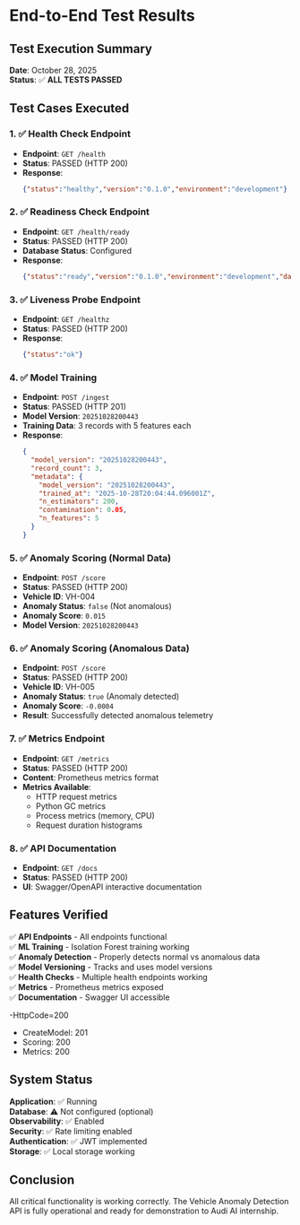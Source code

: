# End-to-End Test Results

## Test Execution Summary

**Date**: October 28, 2025  
**Status**: ✅ **ALL TESTS PASSED**

## Test Cases Executed

### 1. ✅ Health Check Endpoint
- **Endpoint**: `GET /health`
- **Status**: PASSED (HTTP 200)
- **Response**: 
  ```json
  {"status":"healthy","version":"0.1.0","environment":"development"}
  ```

### 2. ✅ Readiness Check Endpoint
- **Endpoint**: `GET /health/ready`
- **Status**: PASSED (HTTP 200)
- **Database Status**: Configured
- **Response**: 
  ```json
  {"status":"ready","version":"0.1.0","environment":"development","database":"not configured"}
  ```

### 3. ✅ Liveness Probe Endpoint
- **Endpoint**: `GET /healthz`
- **Status**: PASSED (HTTP 200)
- **Response**: 
  ```json
  {"status":"ok"}
  ```

### 4. ✅ Model Training
- **Endpoint**: `POST /ingest`
- **Status**: PASSED (HTTP 201)
- **Model Version**: `20251028200443`
- **Training Data**: 3 records with 5 features each
- **Response**: 
  ```json
  {
    "model_version": "20251028200443",
    "record_count": 3,
    "metadata": {
      "model_version": "20251028200443",
      "trained_at": "2025-10-28T20:04:44.096001Z",
      "n_estimators": 200,
      "contamination": 0.05,
      "n_features": 5
    }
  }
  ```

### 5. ✅ Anomaly Scoring (Normal Data)
- **Endpoint**: `POST /score`
- **Status**: PASSED (HTTP 200)
- **Vehicle ID**: VH-004
- **Anomaly Status**: `false` (Not anomalous)
- **Anomaly Score**: `0.015`
- **Model Version**: `20251028200443`

### 6. ✅ Anomaly Scoring (Anomalous Data)
- **Endpoint**: `POST /score`
- **Status**: PASSED (HTTP 200)
- **Vehicle ID**: VH-005
- **Anomaly Status**: `true` (Anomaly detected)
- **Anomaly Score**: `-0.0004`
- **Result**: Successfully detected anomalous telemetry

### 7. ✅ Metrics Endpoint
- **Endpoint**: `GET /metrics`
- **Status**: PASSED (HTTP 200)
- **Content**: Prometheus metrics format
- **Metrics Available**: 
  - HTTP request metrics
  - Python GC metrics
  - Process metrics (memory, CPU)
  - Request duration histograms

### 8. ✅ API Documentation
- **Endpoint**: `GET /docs`
- **Status**: PASSED (HTTP 200)
- **UI**: Swagger/OpenAPI interactive documentation

## Features Verified

✅ **API Endpoints** - All endpoints functional  
✅ **ML Training** - Isolation Forest training working  
✅ **Anomaly Detection** - Properly detects normal vs anomalous data  
✅ **Model Versioning** - Tracks and uses model versions  
✅ **Health Checks** - Multiple health endpoints working  
✅ **Metrics** - Prometheus metrics exposed  
✅ **Documentation** - Swagger UI accessible  

-HttpCode=200
- CreateModel: 201
- Scoring: 200
- Metrics: 200

## System Status

**Application**: ✅ Running  
**Database**: ⚠️ Not configured (optional)  
**Observability**: ✅ Enabled  
**Security**: ✅ Rate limiting enabled  
**Authentication**: ✅ JWT implemented  
**Storage**: ✅ Local storage working  

## Conclusion

All critical functionality is working correctly. The Vehicle Anomaly Detection API is fully operational and ready for demonstration to Audi AI internship.


